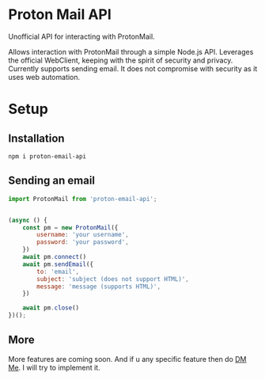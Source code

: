 # Proton Mail API

Unofficial API for interacting with ProtonMail.

Allows interaction with ProtonMail through a simple Node.js API. Leverages the official WebClient, keeping with the spirit of security and privacy. Currently supports sending email. It does not compromise with security as it uses web automation.

# Setup

## Installation
```
npm i proton-email-api
```

## Sending an email

```Javascript
import ProtonMail from 'proton-email-api';


(async () {
    const pm = new ProtonMail({
        username: 'your username',
        password: 'your password',
    })
    await pm.connect()
    await pm.sendEmail({
        to: 'email',
        subject: 'subject (does not support HTML)',
        message: 'message (supports HTML)',
    })

    await pm.close()
})();
```

## More
More features are coming soon. And if u any specific feature then do [DM Me](https://anonymousxc.github.io/ItsMeOnly/). I will try to implement it.
